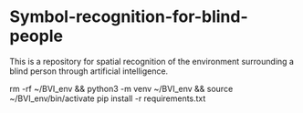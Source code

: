 # Symbol-recognition-for-blind-people
This is a repository for spatial recognition of the environment surrounding a blind person through artificial intelligence.


rm -rf ~/BVI_env && python3 -m venv ~/BVI_env && source ~/BVI_env/bin/activate
pip install -r  requirements.txt
